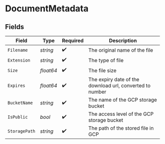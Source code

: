 # DocumentMetadata


## Fields

| Field                                                    | Type                                                     | Required                                                 | Description                                              |
| -------------------------------------------------------- | -------------------------------------------------------- | -------------------------------------------------------- | -------------------------------------------------------- |
| `Filename`                                               | *string*                                                 | :heavy_check_mark:                                       | The original name of the file                            |
| `Extension`                                              | *string*                                                 | :heavy_check_mark:                                       | The type of file                                         |
| `Size`                                                   | *float64*                                                | :heavy_check_mark:                                       | The file size                                            |
| `Expires`                                                | *float64*                                                | :heavy_check_mark:                                       | The expiry date of the download url, converted to number |
| `BucketName`                                             | *string*                                                 | :heavy_check_mark:                                       | The name of the GCP storage bucket                       |
| `IsPublic`                                               | *bool*                                                   | :heavy_check_mark:                                       | The access level of the GCP storage bucket               |
| `StoragePath`                                            | *string*                                                 | :heavy_check_mark:                                       | The path of the stored file in GCP                       |